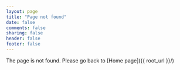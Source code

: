 ```yaml
---
layout: page
title: "Page not found"
date: false
comments: false
sharing: false
header: false
footer: false
---
```

The page is not found. Please go back to [Home page]({{ root_url }}/)
